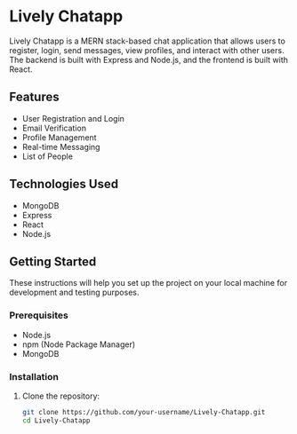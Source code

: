 # Lively Chatapp

Lively Chatapp is a MERN stack-based chat application that allows users to register, login, send messages, view profiles, and interact with other users. The backend is built with Express and Node.js, and the frontend is built with React.

## Features

- User Registration and Login
- Email Verification
- Profile Management
- Real-time Messaging
- List of People

## Technologies Used

- MongoDB
- Express
- React
- Node.js

## Getting Started

These instructions will help you set up the project on your local machine for development and testing purposes.

### Prerequisites

- Node.js
- npm (Node Package Manager)
- MongoDB

### Installation

1. Clone the repository:
   ```sh
   git clone https://github.com/your-username/Lively-Chatapp.git
   cd Lively-Chatapp
